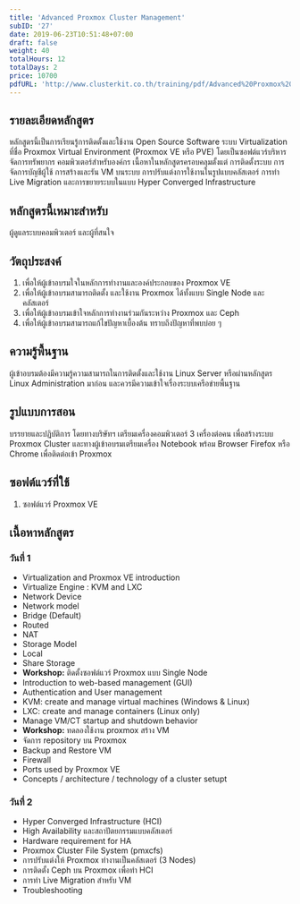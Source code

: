 ```yaml
---
title: 'Advanced Proxmox Cluster Management'
subID: '27'
date: 2019-06-23T10:51:48+07:00
draft: false
weight: 40
totalHours: 12
totalDays: 2
price: 10700
pdfURL: 'http://www.clusterkit.co.th/training/pdf/Advanced%20Proxmox%20Cluster%20Management.pdf'
---
```


## รายละเอียดหลักสูตร

หลักสูตรนี้เป็นการเรียนรู้การติดตั้งและใช้งาน Open Source Software ระบบ Virtualization ที่ชื่อ Proxmox Virtual Environment (Proxmox VE หรือ PVE) โดยเป็นซอฟต์แวร์บริหารจัดการทรัพยากร คอมพิวเตอร์สำหรับองค์กร เนื้อหาในหลักสูตรครอบคลุมตั้งแต่ การติดตั้งระบบ การจัดการบัญชีผู้ใช้ การสร้างและรัน VM บนระบบ การปรับแต่งการใช้งานในรูปแบบคลัสเตอร์ การทำ Live Migration และการขยายระบบในแบบ Hyper Converged Infrastructure

## หลักสูตรนี้เหมาะสำหรับ

ผู้ดูแลระบบคอมพิวเตอร์ และผู้ที่สนใจ

## วัตถุประสงค์

1. เพื่อให้ผู้เข้าอบรมใจในหลักการทำงานและองค์ประกอบของ Proxmox VE
2. เพื่อให้ผู้เข้าอบรมสามารถติดตั้ง และใช้งาน Proxmox ได้ทั้งแบบ Single Node และ คลัสเตอร์
3. เพื่อให้ผู้เข้าอบรมเข้าใจหลักการทำงานร่วมกันระหว่าง Proxmox และ Ceph
4. เพื่อให้ผู้เข้าอบรมสามารถแก้ไขปัญหาเบื้องต้น ทราบถึงปัญหาที่พบบ่อย ๆ

## ความรู้พื้นฐาน

ผู้เข้าอบรมต้องมีความรู้ความสามารถในการติดตั้งและใช้งาน Linux Server หรือผ่านหลักสูตร Linux Administration มาก่อน และควรมีความเข้าใจเรื่องระบบเครือข่ายพื้นฐาน

## รูปแบบการสอน

บรรยายและปฏิบัติการ โดยทางบริษัทฯ เตรียมเครื่องคอมพิวเตอร์ 3 เครื่องต่อคน เพื่อสร้างระบบ Proxmox Cluster และทางผู้เข้าอบรมเตรียมเครื่อง Notebook พร้อม Browser Firefox หรือ Chrome เพื่อติดต่อเข้า Proxmox

## ซอฟต์แวร์ที่ใช้

1. ซอฟต์แวร์ Proxmox VE

## เนื้อหาหลักสูตร

### วันที่ 1

- Virtualization and Proxmox VE introduction
- Virtualize Engine : KVM and LXC
- Network Device
- Network model
- Bridge (Default)
- Routed
- NAT
- Storage Model
- Local
- Share Storage
- **Workshop:** ติดตั้งซอฟต์แวร์ Proxmox แบบ Single Node
- Introduction to web-based management (GUI)
- Authentication and User management
- KVM: create and manage virtual machines (Windows & Linux)
- LXC: create and manage containers (Linux only)
- Manage VM/CT startup and shutdown behavior
- **Workshop:** ทดลองใช้งาน proxmox สร้าง VM
- จัดการ repository บน Proxmox
- Backup and Restore VM
- Firewall
- Ports used by Proxmox VE
- Concepts / architecture / technology of a cluster setupt

### วันที่ 2

- Hyper Converged Infrastructure (HCI)
- High Availability และสถาปัตยกรรมแบบคลัสเตอร์
- Hardware requirement for HA
- Proxmox Cluster File System (pmxcfs)
- การปรับแต่งให้ Proxmox ทำงานเป็นคลัสเตอร์ (3 Nodes)
- การติดตั้ง Ceph บน Proxmox เพื่อทำ HCI
- การทำ Live Migration สำหรับ VM
- Troubleshooting
